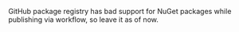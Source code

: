 GitHub package registry has bad support for NuGet packages while publishing via workflow, so leave it as of now.